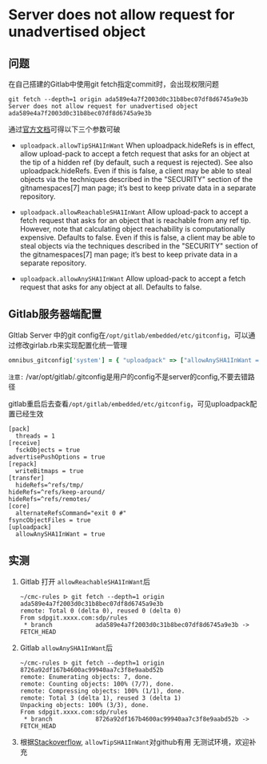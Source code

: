 # Server does not allow request for unadvertised object

## 问题

在自己搭建的Gitlab中使用git fetch指定commit时，会出现权限问题

```shell
git fetch --depth=1 origin ada589e4a7f2003d0c31b8bec07df8d6745a9e3b
Server does not allow request for unadvertised object ada589e4a7f2003d0c31b8bec07df8d6745a9e3b
```

通过[官方文档](https://git-scm.com/docs/git-config#Documentation/git-config.txt-uploadpackallowAnySHA1InWant)可得以下三个参数可破
- `uploadpack.allowTipSHA1InWant`
When uploadpack.hideRefs is in effect, allow upload-pack to accept a fetch request that asks for an object at the tip of a hidden ref (by default, such a request is rejected). See also uploadpack.hideRefs. Even if this is false, a client may be able to steal objects via the techniques described in the "SECURITY" section of the gitnamespaces[7] man page; it’s best to keep private data in a separate repository.

- `uploadpack.allowReachableSHA1InWant`
Allow upload-pack to accept a fetch request that asks for an object that is reachable from any ref tip. However, note that calculating object reachability is computationally expensive. Defaults to false. Even if this is false, a client may be able to steal objects via the techniques described in the "SECURITY" section of the gitnamespaces[7] man page; it’s best to keep private data in a separate repository.

- `uploadpack.allowAnySHA1InWant`
Allow upload-pack to accept a fetch request that asks for any object at all. Defaults to false.


## Gitlab服务器端配置

GItlab Server 中的git config在`/opt/gitlab/embedded/etc/gitconfig`，可以通过修改girlab.rb来实现配置化统一管理

```rb
omnibus_gitconfig['system'] = { "uploadpack" => ["allowAnySHA1InWant = true"] }
```

`注意:` /var/opt/gitlab/.gitconfig是用户的config不是server的config,不要去错路径

gitlab重启后去查看`/opt/gitlab/embedded/etc/gitconfig`，可见uploadpack配置已经生效
```config
[pack]
  threads = 1
[receive]
  fsckObjects = true
advertisePushOptions = true
[repack]
  writeBitmaps = true
[transfer]
  hideRefs=^refs/tmp/
hideRefs=^refs/keep-around/
hideRefs=^refs/remotes/
[core]
  alternateRefsCommand="exit 0 #"
fsyncObjectFiles = true
[uploadpack]
  allowAnySHA1InWant = true
```

## 实测

1. Gitlab 打开 `allowReachableSHA1InWant`后
    ```shell
    ~/cmc-rules ᐅ git fetch --depth=1 origin ada589e4a7f2003d0c31b8bec07df8d6745a9e3b
    remote: Total 0 (delta 0), reused 0 (delta 0)
    From sdpgit.xxxx.com:sdp/rules
     * branch            ada589e4a7f2003d0c31b8bec07df8d6745a9e3b -> FETCH_HEAD
    ```
2. Gitlab `allowAnySHA1InWant`后
    ```shell
    ~/cmc-rules ᐅ git fetch --depth=1 origin 8726a92df167b4600ac99940aa7c3f8e9aabd52b
    remote: Enumerating objects: 7, done.
    remote: Counting objects: 100% (7/7), done.
    remote: Compressing objects: 100% (1/1), done.
    remote: Total 3 (delta 1), reused 3 (delta 1)
    Unpacking objects: 100% (3/3), done.
    From sdpgit.xxxx.com:sdp/rules
     * branch            8726a92df167b4600ac99940aa7c3f8e9aabd52b -> FETCH_HEAD
    ```

3. 根据[Stackoverflow](https://stackoverflow.com/questions/31278902/how-to-shallow-clone-a-specific-commit-with-depth-1), `allowTipSHA1InWant`对github有用
无测试环境，欢迎补充

